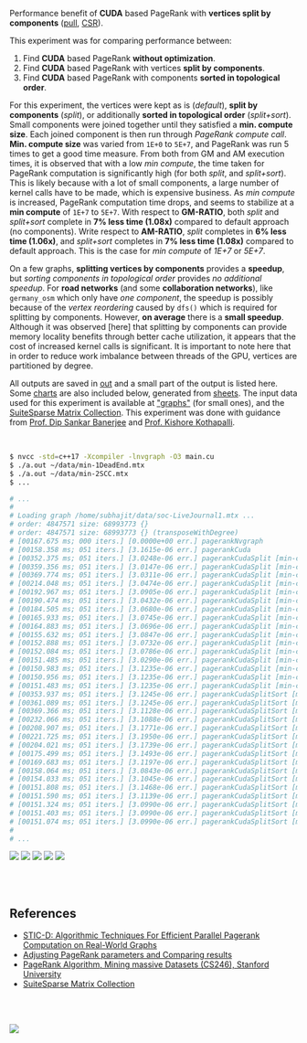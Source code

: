 Performance benefit of **CUDA** based PageRank with **vertices split by**
**components** ([pull], [CSR]).

This experiment was for comparing performance between:
1. Find **CUDA** based PageRank **without optimization**.
2. Find **CUDA** based PageRank with vertices **split by components**.
3. Find **CUDA** based PageRank with components **sorted in topological order**.

For this experiment, the vertices were kept as is (*default*), **split by
components** (*split*), or additionally **sorted in topological order**
(*split+sort*). Small components were joined together until they satisfied a
**min. compute size**. Each joined component is then run through *PageRank
compute call*. **Min. compute size** was varied from `1E+0` to `5E+7`, and
PageRank was run 5 times to get a good time measure. From both from GM and AM
execution times, it is observed that with a low *min compute*, the time taken
for PageRank computation is significantly high (for both *split*, and
*split+sort*). This is likely because with a lot of small components, a large
number of kernel calls have to be made, which is expensive business. As *min
compute* is increased, PageRank computation time drops, and seems to stabilize
at a **min compute** of `1E+7` to `5E+7`. With respect to **GM-RATIO**, both
*split* and *split+sort* complete in **7% less time (1.08x)** compared to
default approach (no components). Write respect to **AM-RATIO**, *split*
completes in **6% less time (1.06x)**, and *split+sort* completes in **7% less
time (1.08x)** compared to default approach. This is the case for *min compute*
of *1E+7* or *5E+7*.

On a few graphs, **splitting vertices by components** provides a **speedup**,
but *sorting components in topological order* provides *no additional speedup*.
For **road networks** (and some **collaboration networks**), like `germany_osm`
which only have *one component*, the speedup is possibly because of the *vertex
reordering* caused by `dfs()` which is required for splitting by components.
However, **on average** there is a **small speedup**. Although it was observed
[here] that splitting by components can provide memory locality benefits through
better cache utilization, it appears that the cost of increased kernel calls is
significant. It is important to note here that in order to reduce work imbalance
between threads of the GPU, vertices are partitioned by degree.

All outputs are saved in [out](out/) and a small part of the output is listed
here. Some [charts] are also included below, generated from [sheets]. The input
data used for this experiment is available at ["graphs"] (for small ones), and
the [SuiteSparse Matrix Collection]. This experiment was done with guidance
from [Prof. Dip Sankar Banerjee] and [Prof. Kishore Kothapalli].

<br>

```bash
$ nvcc -std=c++17 -Xcompiler -lnvgraph -O3 main.cu
$ ./a.out ~/data/min-1DeadEnd.mtx
$ ./a.out ~/data/min-2SCC.mtx
$ ...

# ...
#
# Loading graph /home/subhajit/data/soc-LiveJournal1.mtx ...
# order: 4847571 size: 68993773 {}
# order: 4847571 size: 68993773 {} (transposeWithDegree)
# [00167.675 ms; 000 iters.] [0.0000e+00 err.] pagerankNvgraph
# [00158.358 ms; 051 iters.] [3.1615e-06 err.] pagerankCuda
# [00352.375 ms; 051 iters.] [3.0248e-06 err.] pagerankCudaSplit [min-compute=1]
# [00359.356 ms; 051 iters.] [3.0147e-06 err.] pagerankCudaSplit [min-compute=5]
# [00369.774 ms; 051 iters.] [3.0311e-06 err.] pagerankCudaSplit [min-compute=10]
# [00214.048 ms; 051 iters.] [3.0474e-06 err.] pagerankCudaSplit [min-compute=50]
# [00192.967 ms; 051 iters.] [3.0905e-06 err.] pagerankCudaSplit [min-compute=100]
# [00190.474 ms; 051 iters.] [3.0432e-06 err.] pagerankCudaSplit [min-compute=500]
# [00184.505 ms; 051 iters.] [3.0680e-06 err.] pagerankCudaSplit [min-compute=1000]
# [00165.933 ms; 051 iters.] [3.0745e-06 err.] pagerankCudaSplit [min-compute=5000]
# [00164.883 ms; 051 iters.] [3.0696e-06 err.] pagerankCudaSplit [min-compute=10000]
# [00155.632 ms; 051 iters.] [3.0847e-06 err.] pagerankCudaSplit [min-compute=50000]
# [00152.888 ms; 051 iters.] [3.0732e-06 err.] pagerankCudaSplit [min-compute=100000]
# [00152.084 ms; 051 iters.] [3.0786e-06 err.] pagerankCudaSplit [min-compute=500000]
# [00151.485 ms; 051 iters.] [3.0290e-06 err.] pagerankCudaSplit [min-compute=1000000]
# [00150.983 ms; 051 iters.] [3.1235e-06 err.] pagerankCudaSplit [min-compute=5000000]
# [00150.956 ms; 051 iters.] [3.1235e-06 err.] pagerankCudaSplit [min-compute=10000000]
# [00151.483 ms; 051 iters.] [3.1235e-06 err.] pagerankCudaSplit [min-compute=50000000]
# [00353.937 ms; 051 iters.] [3.1245e-06 err.] pagerankCudaSplitSort [min-compute=1]
# [00361.089 ms; 051 iters.] [3.1245e-06 err.] pagerankCudaSplitSort [min-compute=5]
# [00369.366 ms; 051 iters.] [3.1128e-06 err.] pagerankCudaSplitSort [min-compute=10]
# [00232.066 ms; 051 iters.] [3.1088e-06 err.] pagerankCudaSplitSort [min-compute=50]
# [00208.907 ms; 051 iters.] [3.1771e-06 err.] pagerankCudaSplitSort [min-compute=100]
# [00221.725 ms; 051 iters.] [3.1950e-06 err.] pagerankCudaSplitSort [min-compute=500]
# [00204.021 ms; 051 iters.] [3.1739e-06 err.] pagerankCudaSplitSort [min-compute=1000]
# [00175.499 ms; 051 iters.] [3.1493e-06 err.] pagerankCudaSplitSort [min-compute=5000]
# [00169.683 ms; 051 iters.] [3.1197e-06 err.] pagerankCudaSplitSort [min-compute=10000]
# [00158.064 ms; 051 iters.] [3.0843e-06 err.] pagerankCudaSplitSort [min-compute=50000]
# [00154.033 ms; 051 iters.] [3.1045e-06 err.] pagerankCudaSplitSort [min-compute=100000]
# [00151.808 ms; 051 iters.] [3.1468e-06 err.] pagerankCudaSplitSort [min-compute=500000]
# [00151.590 ms; 051 iters.] [3.1139e-06 err.] pagerankCudaSplitSort [min-compute=1000000]
# [00151.324 ms; 051 iters.] [3.0990e-06 err.] pagerankCudaSplitSort [min-compute=5000000]
# [00151.403 ms; 051 iters.] [3.0990e-06 err.] pagerankCudaSplitSort [min-compute=10000000]
# [00151.074 ms; 051 iters.] [3.0990e-06 err.] pagerankCudaSplitSort [min-compute=50000000]
#
# ...
```

[![](https://i.imgur.com/ln3gWSI.gif)][sheetp]
[![](https://i.imgur.com/01SMSvK.png)][sheetp]
[![](https://i.imgur.com/oPzKwJH.png)][sheetp]
[![](https://i.imgur.com/G5yaIo5.png)][sheetp]
[![](https://i.imgur.com/JUiwhFb.png)][sheetp]

<br>
<br>


## References

- [STIC-D: Algorithmic Techniques For Efficient Parallel Pagerank Computation on Real-World Graphs](https://gist.github.com/wolfram77/bb09968cc0e592583c4b180243697d5a)
- [Adjusting PageRank parameters and Comparing results](https://arxiv.org/abs/2108.02997)
- [PageRank Algorithm, Mining massive Datasets (CS246), Stanford University](https://www.youtube.com/watch?v=ke9g8hB0MEo)
- [SuiteSparse Matrix Collection]

<br>
<br>

[![](https://i.imgur.com/TSKFNzd.png)](https://www.youtube.com/watch?v=eVvonVlbcFg)

[Prof. Dip Sankar Banerjee]: https://sites.google.com/site/dipsankarban/
[Prof. Kishore Kothapalli]: https://www.iiit.ac.in/people/faculty/kkishore/
[SuiteSparse Matrix Collection]: https://sparse.tamu.edu
["graphs"]: https://github.com/puzzlef/graphs
[pull]: https://github.com/puzzlef/pagerank-push-vs-pull
[CSR]: https://github.com/puzzlef/pagerank-class-vs-csr
[charts]: https://photos.app.goo.gl/yVYQcTfbXNejWYjD9
[sheets]: https://docs.google.com/spreadsheets/d/11jNXOQ7ytr4HoFOAD69vjhaU5i3IM2ZmnvPwq5cB_OM/edit?usp=sharing
[sheetp]: https://docs.google.com/spreadsheets/d/e/2PACX-1vSj76IE-B0H56eOvb_MTal8gVAzfYTv_7YpCmmi6B3UplO62Y8Q6NY4fJWq7RBg-IcQ_Dc0CA8kqPuH/pubhtml

